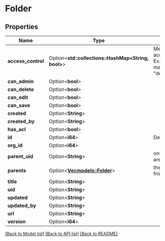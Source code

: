 # Folder

## Properties

Name | Type | Description | Notes
------------ | ------------- | ------------- | -------------
**access_control** | Option<**std::collections::HashMap<String, bool>**> | Metadata contains user accesses for a given resource Ex: map[string]bool{\"create\":true, \"delete\": true} | [optional]
**can_admin** | Option<**bool**> |  | [optional]
**can_delete** | Option<**bool**> |  | [optional]
**can_edit** | Option<**bool**> |  | [optional]
**can_save** | Option<**bool**> |  | [optional]
**created** | Option<**String**> |  | [optional]
**created_by** | Option<**String**> |  | [optional]
**has_acl** | Option<**bool**> |  | [optional]
**id** | Option<**i64**> | Deprecated: use UID instead | [optional]
**org_id** | Option<**i64**> |  | [optional]
**parent_uid** | Option<**String**> | only used if nested folders are enabled | [optional]
**parents** | Option<[**Vec<models::Folder>**](Folder.md)> | the parent folders starting from the root going down | [optional]
**title** | Option<**String**> |  | [optional]
**uid** | Option<**String**> |  | [optional]
**updated** | Option<**String**> |  | [optional]
**updated_by** | Option<**String**> |  | [optional]
**url** | Option<**String**> |  | [optional]
**version** | Option<**i64**> |  | [optional]

[[Back to Model list]](../README.md#documentation-for-models) [[Back to API list]](../README.md#documentation-for-api-endpoints) [[Back to README]](../README.md)


